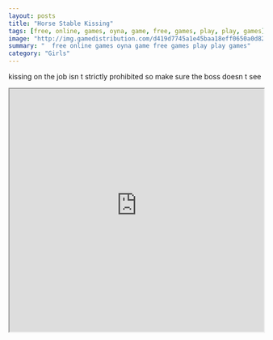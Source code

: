 ```yaml
---
layout: posts
title: "Horse Stable Kissing"
tags: [free, online, games, oyna, game, free, games, play, play, games]
image: "http://img.gamedistribution.com/d419d7745a1e45baa18eff0650a0d820.jpg"
summary: "  free online games oyna game free games play play games"
category: "Girls"
---
```


kissing on the job isn t strictly prohibited so make sure the boss doesn t see

<iframe width="100%" height="480px;" src="http://flash.gamedistribution.com?game=d419d7745a1e45baa18eff0650a0d820"></iframe>